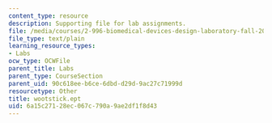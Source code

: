 ```yaml
---
content_type: resource
description: Supporting file for lab assignments.
file: /media/courses/2-996-biomedical-devices-design-laboratory-fall-2007/6a15c27128ec067c790a9ae2df1f8d43_wootstick.ept
file_type: text/plain
learning_resource_types:
- Labs
ocw_type: OCWFile
parent_title: Labs
parent_type: CourseSection
parent_uid: 90c618ee-b6ce-6dbd-d29d-9ac27c71999d
resourcetype: Other
title: wootstick.ept
uid: 6a15c271-28ec-067c-790a-9ae2df1f8d43
---
```


